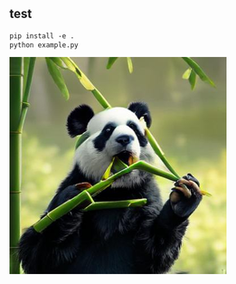 
## test
```
pip install -e .
python example.py
```

![img](https://github.com/gmh5225/test-Janus/blob/main/generated_samples/img_0.jpg)
